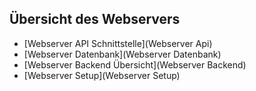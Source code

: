 Übersicht des Webservers
----
- [Webserver API Schnittstelle](Webserver Api)
- [Webserver Datenbank](Webserver Datenbank)
- [Webserver Backend Übersicht](Webserver Backend)
- [Webserver Setup](Webserver Setup)